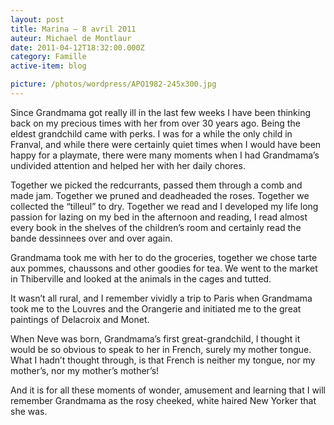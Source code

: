 ```yaml
---
layout: post
title: Marina – 8 avril 2011
auteur: Michael de Montlaur
date: 2011-04-12T18:32:00.000Z
category: Famille
active-item: blog

picture: /photos/wordpress/APO1982-245x300.jpg
---
```

Since Grandmama got really ill in the last few weeks I have been thinking back on my precious times with her from over 30 years ago. Being the eldest grandchild came with perks. I was for a while the only child in Franval, and while there were certainly quiet times when I would have been happy for a playmate, there were many moments when I had Grandmama’s undivided attention and helped her with her daily chores.

<!--more-->

Together we picked the redcurrants, passed them through a comb and made jam. Together we pruned and deadheaded the roses. Together we collected the “tilleul” to dry. Together we read and I developed my life long passion for lazing on my bed in the afternoon and reading, I read almost every book in the shelves of the children’s room and certainly read the bande dessinnees over and over again.

Grandmama took me with her to do the groceries, together we chose tarte aux pommes, chaussons and other goodies for tea. We went to the market in Thiberville and looked at the animals in the cages and tutted.

It wasn’t all rural, and I remember vividly a trip to Paris when Grandmama took me to the Louvres and the Orangerie and initiated me to the great paintings of Delacroix and Monet.

When Neve was born, Grandmama’s first great-grandchild, I thought it would be so obvious to speak to her in French, surely my mother tongue. What I hadn’t thought through, is that French is neither my tongue, nor my mother’s, nor my mother’s mother’s!

And it is for all these moments of wonder, amusement and learning that I will remember Grandmama as the rosy cheeked, white haired New Yorker that she was.
